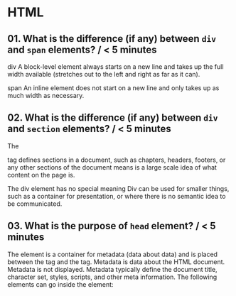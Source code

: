 # HTML

## 01. What is the difference (if any) between `div` and `span` elements? / < 5 minutes

div A block-level element always starts on a new line and takes up the
full width available (stretches out to the left and right as far as it
can).

span An inline element does not start on a new line and only takes up as
much width as necessary.

## 02. What is the difference (if any) between `div` and `section` elements? / < 5 minutes

The <section> tag defines sections in a document, such as chapters, headers, footers, or any other sections of the document means is a large scale idea of what content on the page is.

The div element has no special meaning Div can be used for smaller things, such as a container for presentation, or where there is no semantic idea to be communicated.

## 03. What is the purpose of `head` element? / < 5 minutes

The <head> element is a container for metadata (data about data) and is placed between the <html> tag and the <body> tag.
Metadata is data about the HTML document. Metadata is not displayed.
Metadata typically define the document title, character set, styles, scripts, and other meta information.
The following elements can go inside the <head> element:

<title> (required in every HTML document)
<style>
<base>
<link>
<meta>
<script>
<noscript>

## 04. Is there anything wrong with this code? / < 5 minutes

If there is, please fix it and commit changes.

```html
<!DOCTYPE html>
<html>
  <head>
    <title>Mega lorem</title>
    <!-- <h1>Mega lorem</h1> -->
  </head>
  <body>
    <main>
      <section>
        <div>
          <h1>Lorem ipsum</h1>

          <p>
            Lorem ipsum dolor sit amet, consectetur adipisicing elit, sed do
            eiusmod
          </p>
          <img src="./lorem.jpg" />
          <p>Lorem ipsum dolor sit amet</p>
          <ul>
            <li>Lorem 1</li>
            <li>Lorem 2</li>
          </ul>
        </div>
      </section>
    </main>
  </body>
</html>
```

# CSS

## 01. How can we achieve these results with CSS for the following HTML code? If you know several ways please write all of them. / 5-10 minutes

```html
<article>
  <p>
    Lorem ipsum dolor sit amet, consectetur adipisicing elit, sed do eiusmod
    tempor incididunt ut labore et dolore magna aliqua.
  </p>
  <p>
    Ut enim ad minim veniam, quis nostrud exercitation ullamco laboris nisi ut
    aliquip ex ea commodo consequat.
  </p>
  <p>
    Duis aute irure dolor in reprehenderit in voluptate velit esse cillum dolore
    eu fugiat nulla pariatur.
  </p>
</article>
```

<img src="./pics/css01.png">

```css
article {
  display: flex;
  align-items: center;
}
P {
  margin-right: 5px;
}
```

## 02. You need to vertically center this text inside the gradient container. What would be your approach? / 5 minutes

<img src="./pics/in_the_middle.png">

```html
<article class="two">
  <p>I should be in the middle</p>
</article>
```

```css
article {
  height: 30vh;
  width: 100vw;
  background: linear-gradient(45deg, #f902db, aqua);
}

.two {
  display: flex;
  align-items: center;
  justify-content: center;
}
```

# JavaScript

## 01. Is it possible to rewrite this function so it will still give the same output but will not have `return` keyword in it? / 5 minutes

```js
function add(num1, num2) {
  return num1 + num2;
}

const add = (num1, num2) => num1 + num2;
```

## 02. Which ways do you know to make sure that this function is not returning NaN if one or both arguments are not provided but instead treats missing argument(s) as zeros? / 5 minutes

```js
function add(num1, num2) {
  if (num1 === undefined || num1 === null) {
    console.log('value provided is not a number.');
  }
  if (num2 === undefined || num2 === null) {
    console.log('value provided is not a number.');
  }
  return num1 + num2;
}
```

## 03. What would be the output of this function? Why? / 5 minutes

```js
let lookingForTwo = (a) => {
  return a.forEach((n) => (n === 2 ? 'ok' : 'not 2'));
};
lookingForTwo([1, 2, 3]);
```

The output of this function would be undefined.
The forEach method is used to execute a function on each element of an array, but it does not return a value. Instead, it modifies the array in place or performs some side effect.

## 04. If using `fetch` you have the following **products.json**, how would you print the total cost of these 3 products in the most efficient way / < 10 minutes

Find the json file in ./products.json

```js
/* The most efficient way to print the total cost of these 3 products would be to use the reduce() method */
fetch('products.json')
  .then((response) => response.json())
  .then((data) => {
    let totalCost = data.products.reduce(
      (acc, product) => acc + product.price,
      0,
    );
    console.log(totalCost);
  })
  .catch((error) => console.error('Error:', error));
```

# React

## 01. What are benefits of using react.js compared to plain html/css? / 5 minutes

By using React, you can build high-performance, scalable, and maintainable web applications that are easy to understand and develop.

Here are a few benefits of using React :

Component-based architecture: React allows you to build your user interface using small, reusable components. This makes it easier to manage your code and makes it more maintainable over time.

Virtual DOM: React uses a virtual DOM, which is a lightweight representation of the actual DOM. When a component's state changes, React updates the virtual DOM, and then uses a process called "reconciliation" to update the actual DOM only where necessary. This makes React's updates more efficient and fast, compared to manually manipulating the DOM with vanilla JavaScript.

Unidirectional data flow: React follows a unidirectional data flow architecture, which means that data flows in one direction, from parent components to child components. This makes it easier to trace and debug the flow of data in your application and helps to avoid unexpected behavior.

JSX: React uses JSX, a syntax extension for JavaScript, which allows you to write HTML-like elements in your JavaScript code. This makes it easier to understand the structure of your user interface and helps to keep your HTML, CSS and JavaScript code together in one place.

Reusability: React Components can be reused in multiple places, with the same or different data, this makes it easier to avoid duplicated code and make your application scalable.

## 02. What is state and how is it useful (if at all)? / 5 minutes

State is useful because it allows React components to keep track of the data they need in order to render and update their view, and to respond to events that occur within the component. With state, a component can change its view and behavior in response to user interactions or other events, without having to make a round trip to the server.

## 03. Fix all the possible errors/warnings in the code from the fix_react folder and publish it online in any way you prefer. / 15 minutes

<img src="./pics/fix_react.png">

# Backend

## 01. You have a bank account, your bank has a website where you can do all the operations with your accounts. You have decided to make a bank transfer to your friend's account. You take a laptop and about to do so. Please explain data flow in as much details as possible for this operation (assuming you bank is not using SMS confirmations or two-factor authentication) / 5 minutes

First, browser sends a request to bank's server for the website's HTML, CSS, and JavaScript files. These files are then rendered in your browser, allowing you to interact with the website's interface.
When you enter your login information, such as your username and password, and submit the form, the browser sends a request to the bank's server with that information.
The bank's server will then check the provided credentials against the records stored in their database, if the provided credentials match, the server will grant a session token, which will be stored on the browser and server-side, this token will be used to identify you in the following operations.
once logged in, will be directed to the bank transfer page. You will enter the details of the transfer The browser will then send a request to the bank's server with the transfer details. The bank's server will then check if you have sufficient funds in your account and if the recipient's account number is valid, if the check is passed, the server will then process the transfer.

## 02. Explain MVC / 5 minutes

MVC stands for Model-View-Controller. It is a design pattern that is commonly used in building user interfaces, particularly in web applications. The MVC pattern separates an application into three main components: the model, the view, and the controller.

The Model represents the data or the state of the application. It contains the data structures, methods, and business logic that handle the manipulation and management of the data. In a banking application, for example, the model would be the data representing the accounts, transactions, and other relevant data for the application.

The View represents the presentation layer of the application. It is responsible for displaying the data from the model to the user in a way that is visually appealing and easy to understand. In the banking application example, the view would be the HTML and CSS that makes up the user interface of the website.

The Controller acts as an intermediary between the model and the view. It receives user inputs, such as button clicks and form submissions, and then updates the model or the view accordingly. It also receives updates from the model, and updates the view. In the banking application, the controller would handle the logic that handles the request, validate it, and then update the model and view based on the request.

## 03. Create a server with only one route sending as a response current timestamp in a string like this / 5-10 minutes:

`Current time is Mon Jan 09 2023 13:26:25 GMT+0100 (Central European Standard Time)`
```js
const express = require('express');
const app = express();

app.get('/', (req, res) => {
  const currentTime = new Date().toString();
  res.send(`Current time is ${currentTime}`);
});

app.listen(3000, () => {
  console.log('Server listening on port 3000');
});
```